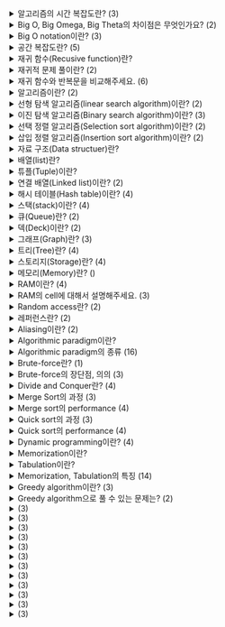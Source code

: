 <details>
<summary>알고리즘의 시간 복잡도란? (3)</summary>
<br>
  
- 알고리즘의 시간 복잡도는 알고리즘이 실행하는 데 걸리는 시간을 입력 길이의 함수로 수량화합니다.
- 실행 시간은 입력 길이의 함수이며 알고리즘이 실행 중인 시스템의 실제 실행 시간이 아닙니다.
- Big O(Ordnung) notation을 통해 표현합니다.
</details>

<details>
<summary>Big O, Big Omega, Big Theta의 차이점은 무엇인가요? (2)</summary>
<br>

- Big O(O)는 시간 복잡도의 상한선, Big Omega(Ω)는 시간 복잡도의 하한선, Big Theta(Θ)는 Big O와 Big Omega 값이 일치할 때를 의미합니다.
- 학계에서 쓰는 Big Theta(Θ) 개념을 산업계에서는 그냥 Big O(O)로 사용합니다.
</details>

<details>
<summary>Big O notation이란? (3)</summary>
<br>

- Argument가 특정 값 또는 무한대로 향하는 경향이 있을 때 함수의 동작 범위 설명하는 수학적 표기법입니다.
- 어떤 함수 `f(n)`의 Big-O notation이 `O(g(n))`이라는 것은, n의 값이 일정 수준을 넘어가면 그 이상의 어떤 n을 대입하여도 `|f(n)| < c*g(n)`을 만족하는 양의 실수 c가 존재한다는 뜻입니다.
- `Best-case`, `Worst-case`, `Average(Expected)-case`로 상황별로 나누어서 계산합니다.
</details>

<details>
<summary>공간 복잡도란? (5)</summary>
<br>

- 알고리즘의 공간 복잡도는 알고리즘이 실행하는 데 필요한 공간의 양을 입력 길이의 함수로 수량화합니다.
- 보통 배열의 크기, 예상 동적할당, 재귀함수의 호출 횟수, 스택에 쌓이는 값들의 크기 등이 공간 복잡도에 영향을 미칩니다.
- `Big O notation`을 통해 표현하고, 시간 복잡도와 같은 방법으로 계산합니다.
- `fixed part` 입력 크기와 무관한 코드, 상수, 변수 등의 메모리
- `variable part` 입력 크기에 따라 필요한 공간이 달라지는 메모리
</details>

<details>
<summary>재귀 함수(Recusive function)란?</summary>
<br>

- 자기 자신을 호출하는 함수
</details>

<details>
<summary>재귀적 문제 풀이란? (2)</summary>
<br>

- 재귀적 문제 풀이: 부분 문제(Subprorblem)의 답을 이용해서 기존 문제를 푸는 것
  - 부분 문제(Subproblem): 같은 형태의 더 작은 문제
</details>

<details>
<summary>재귀 함수와 반복문을 비교해주세요. (6)</summary>
<br>

- 반복문으로 풀 수 있는 문제는 재귀 함수로 풀 수 있다.
- 재귀 함수로 풀 수 있는 문제는 반복문으로 풀 수 있다.
- 재귀 함수 호출이 너무 많으면 콜 스택(Call Stack)이 계속해서 쌓이면서 StackOverflowError가 발생한다.
  - 콜 스택(Call Stack): 프로그램이 현재 실행중인 서브루틴에 대한 정보를 저장하는 스택 데이터 구조
  - 파이썬은 콜 스택을 1,000개까지만 허용한다.
- 콜 스택 문제가 일어나지 않을 때, 반복문보다 재귀 함수로 쓰면 코드가 깔끔해지는 문제에는 재귀 함수를 쓰는 것이 좋다.
</details>

<details>
<summary>알고리즘이란? (2)</summary>
<br>

- `알고리즘(algorithm)` 유한하게 연속적인 정밀한 명령
- 문제를 효율적이게 해결하는 것이 좋은 알고리즘이다.
</details>

<details>
<summary>선형 탐색 알고리즘(linear search algorithm)이란? (2)</summary>
<br>

- 한쪽 끝에서 시작하여 원하는 요소를 찾을 때까지 목록의 각 요소를 검색하는 알고리즘
- Performance
  - Worst-case time complexity: O(n)
  - Best-case time complexity: O(1)
  - Average time complexity: O(n)
  - Worst-case space complexity: O(1)
  - Best-case space complexity: O(1)
  - Average space complexity: O(1)
</details>

<details>
<summary>이진 탐색 알고리즘(Binary search algorithm)이란? (3)</summary>
<br>

- 정렬된 배열에서 탐색 범위를 절반씩 줄여 나가면서 원하는 요소를 찾는 알고리즘
- Process
  1.  정렬된 배열에서 원하는 요소와 배열의 중간 요소를 비교합니다.
  2. 동일하지 않으면 대상이 존재할 수 없는 배열의 절반이 제거되고 나머지 배열 절반에서 검색이 계속됩니다.
  3. 반으로 줄어든 배열에서 대상 값을 찾을 때까지 이 작업을 반복합니다.
- Performance
  - Worst-case time complexity: O(log n)
  - Best-case time complexity: O(1)
  - Average time complexity: O(log n)
  - Worst-case Space complexity: O(1)
  - Best-case Space complexity: O(1)
  - Average Space complexity: O(1)
</details>

<details>
<summary>선택 정렬 알고리즘(Selection sort algorithm)이란? (2)</summary>
<br>

- Process
  1. 주어진 배열의 요소 중 최솟값을 찾습니다.
  2. 그 값을 맨 앞에 위치한 값과 교체합니다.
  3. 맨 처음 위치를 제외한 나머지 배열에서 같은 방법을 반복합니다.
- Performance
  - Worst-case time complexity: O(n^2)
  - Best-case time complexity: O(n^2)
  - Average time complexity: O(n^2)
  - Worst-case Space complexity: O(1)
  - Best-case Space complexity: O(1)
  - Average Space complexity: O(1)
</details>

<details>
<summary>삽입 정렬 알고리즘(Insertion sort algorithm)이란? (2)</summary>
<br>

- Process
  1. 배열의 두 번째 요소부터 시작합니다. (첫 번째 요소는 정렬이 되어있는 상태이기 때문에)
  2. 그 요소의 왼쪽에 위치한 부분 배열과 비교하여, 그 요소를 부분 배열 속에 삽입할 위치로 이동시킵니다.
  3. 나머지 배열에서 같은 방법을 인덱스 순서대로 반복합니다.
- Performance
  - Worst-case time complexity: O(n^2)
  - Best-case time complexity: O(n)
  - Average time complexity: O(n^2)
  - Worst-case Space complexity: O(1)
  - Best-case Space complexity: O(1)
  - Average Space complexity: O(1)
</details>

<details>
<summary>자료 구조(Data structuer)란?</summary>
<br>

- 데이터의 효율적인 접근 및 조작을 가능하게 해주는 저장 및 관리 방식
</details>

<details>
<summary>배열(list)란?</summary>
<br>

- 메모리 상에 같은 타입의 자료가 연속적으로 저장되는 자료 구조
</details>

<details>
<summary>튜플(Tuple)이란?</summary>
<br>

- 둘 이상의 자료형을 묶음으로 다루는 자료 구조
</details>

<details>
<summary>연결 배열(Linked list)이란? (2)</summary>
<br>

- 자료와 다음 노드를 가리키는 참조값으로 구성된 노드를 단위로 하는 잘교 구조
- 원형 연결, 이중 연결 등의 연결 리스트도 있습니다.
</details>

<details>
<summary>해시 테이블(Hash table)이란? (4)</summary>
<br>

- 키를 값에 매핑할 수 있는 자료 구조
- 해시 함수를 사용하여 해시 코드로 인덱싱합니다.
- 조회 중에 키가 해시되고 결과 해시는 해당 값이 저장된 위치를 나타냅니다.
- 해시 맵(Hash map)이라고도 부르는데, Java에서 둘의 차이점은 있습니다.
</details>

<details>
<summary>스택(stack)이란? (4)</summary>
<br>

- Push, Pop 두 가지 주요 연산으로 구성된 선형 자료 구조
- `Push` 컬렉션에 요소를 추가
- `Pop` 아직 제거되지 않은 가장 최근에 추가된 요소를 제거
- 가장 최근에 저장된 데이터를 먼저 제거해야 이전에 저장된 데이터에 접근할 수 있습니다.
</details>

<details>
<summary>큐(Queue)란? (2)</summary>
<br>

- 먼저 저장된 데이터가 먼저 나오는 FIFO(First in First Out) 형식의 선형 자료 구조
- 스택과 반대되는 개념입니다.
</details>

<details>
<summary>덱(Deck)이란? (2)</summary>
<br>

- 시작과 끝에서 넣기와 빼기를 할 수 있는 형식의 선형 자료 구조
- 큐와 스택을 합친 형태입니다.
</details>

<details>
<summary>그래프(Graph)란? (3)</summary>
<br>

- vertex와 edge로 구성된 비선형 자료 구조
- edge의 방향성 유무에 따라 directed graph, undirected graph로 나뉩니다.
- weight의 유무에 따라 weighted graph, unweighted graph로 나뉩니다.
</details>

<details>
<summary>트리(Tree)란? (4)</summary>
<br>

- 연결된 노드 집합이 있는 계층적 비선형 자료 구조
- 자식 노드는 여러 개일 수 있지만, root node를 제외하고는 정확히 하나의 부모 노드에 연결해야 합니다.
- 이진 트리(Binary tree)
  - 각 노드에 최대 두 개의 자식이 있는 트리 구조
- 이진 힙(Binary heap)
  - 부모 노드와 자식 노드의 키 값 사이의 대소관계가 항상 일정한 이진 트리
</details>

<details>
<summary>스토리지(Storage)란? (4)</summary>
<br>

- 데이터가 장기적으로 보존되는 곳
- 스토리지는 컴퓨터가 꺼져도 데이터가 유지됩니다.
- 읽기 및 쓰기 속도가 메모리에 비해 더 느립니다.
- 하드 디스크 드라이브(HDD), 솔리드 스테이트 드라이브(SSD) 등이 대표적인 예입니다.
</details>

<details>
<summary>메모리(Memory)란? ()</summary>
<br>

- 데이터가 임시로 저장되는 곳
- 읽기 및 쓰기 속도가 스토리지에 비해 더 빠릅니다.
- 자료 구조는 데이터를 메모리에서 잘 사용하도록 하는 게 목적입니다.
- 컴퓨터 메모리는 RAM을 사용합니다.
</details>

<details>
<summary>RAM이란? (4)</summary>
<br>

- RAM(Random Access Memory)은 컴퓨터에서 사용되는 주기억장치 중 하나로, CPU가 빠르게 접근할 수 있는 고속의 메모리입니다.
- RAM은 컴퓨터가 작업할 때 필요한 데이터와 프로그램 코드를 저장하며, 컴퓨터가 실행 중인 프로그램이 필요로 하는 모든 데이터를 RAM에 로드하여 작업을 처리합니다.
- RAM은 데이터를 랜덤한 위치에 저장할 수 있으므로, 컴퓨터가 데이터를 읽거나 쓰는 데 걸리는 시간이 매우 빠릅니다.
- RAM은 휘발성 메모리(Volatile Memory)로서 컴퓨터가 꺼지거나 재부팅 될 경우에 저장된 데이터가 모두 소멸됩니다.
</details>

<details>
<summary>RAM의 cell에 대해서 설명해주세요. (3)</summary>
<br>

- 데이터를 저장할 수 있는 일정한 cell로 나눠져 있습니다.
- 각 cell은 자신만의 주소가 있습니다.
- cell-size는 8-bit, 16-bit, 32-bit, 64-bit 등 다양한 크기로 존재합니다. 8-bit가 주로 사용됩니다.
</details>

<details>
<summary>Random access란? (2)</summary>
<br>

- 저장 위치를 알면 접근할 때 항상 일정한 시간이 걸리는 것
- 메모리에 저장한 데이터에 접근할 때의 시간 복잡도는 O(1)입니다.
</details>

<details>
<summary>레퍼런스란? (2)</summary>
<br>

- 레퍼런스(Reference)는 데이터에 접근하게 해주는 값입니다.
- 해당 데이터의 메모리 주소(Address) 값을 갖거나, 오프셋(offset)을 이용해 데이터를 가리키는 값을 갖을 수 있습니다.
</details>

<details>
<summary>Aliasing이란? (2)</summary>
<br>

- 여러 변수가 같은 메모리를 가리키는 것
- 각 변수를 다른 변수에 대한 alias라고 합니다.
</details>

<details>
<summary>Algorithmic paradigm이란?</summary>
<br>

- 알고리즘 클래스 설계의 기초가 되는 일반화된 모델
</details>

<details>
<summary>Algorithmic paradigm의 종류 (16)</summary>
<br>

- `General`
  - Brute-force search
  - Divide and conquer
  - Dynamic programming
  - Greedy algorithm
  - Backtracking
  - Branch and bound
  - Recursion
  - Prune and search
- `Parameterized complexity` 파라미터들과 관련된 어려운 계산 문제에 초점을 둔 알고리즘 패러다임
  - Kernelization
  - Iterative compression
- `Computational geometry` 기하학 알고리즘 패러다임
  - Sweep line algorithm
  - Rotating calipers
  - Randomized algorithm
</details>

<details>
<summary>Brute-force란? (1)</summary>
<br>

- 가능한 모든 경우의 수를 시도하는 알고리즘 패러다임
</details>

<details>
<summary>Brute-force의 장단점, 의의 (3)</summary>
<br>

- 장점: 직관적이고, 명확하고, 확실하게 답을 찾을 수 있다.
- 단점: 비효율적이다.
- 의의: 효율적인 알고리즘을 찾는 과정의 출발점 역할을 한다.
</details>

<details>
<summary>Divide and Conquer란? (4)</summary>
<br>

- `Divide and Conquer` 문제를 작은 문제로 분할하여 문제를 해결하는 알고리즘 패러다임
	- `divide` 문제를 두 개 이상의 부분 문제로 재귀적으로 분류하는 과정
  - `conquer` 문제가 직접 해결될 수 있을 정도로 간단해진 부분 문제의 솔루션을 구하는 과정
  - `combine` 부분 문제에 대한 솔루션을 결합하여 원래 문제의 답을 구하는 과정
</details>

<details>
<summary>Merge Sort의 과정 (3)</summary>
<br>

- `divide` 배열을 반으로 나눈다.
- `conquer` 왼쪽 배열과 오른쪽 배열을 각각 정렬한다.
- `combine` 정렬된 두 배열을 하나의 정렬된 배열로 합병한다.
</details>

<details>
<summary>Merge sort의 performance (4)</summary>
<br>

- Worst-case time complexity: O(nlog(n))
- Best-case time complexity: O(nlog(n))
- Average time complexity: O(nlog(n))
- Worst-case Space complexity: O(n)
</details>

<details>
<summary>Quick sort의 과정 (3)</summary>
<br>

- `divide` 배열 중 요소 하나를 pivot으로 정하고, pivot 앞에는 pivot보다 값이 작은 모든 요소들이 오고, pivot 뒤에는 pivot보다 값이 큰 모든 원소들이 오도록 분할(partition)합니다.
- `conquer` pivot의 왼쪽 요소들을 모은 배열과 오른쪽 요소들을 모은 배열을 정렬합니다.
- `combine` 없습니다.
</details>

<details>
<summary>Quick sort의 performance (4)</summary>
<br>

- Worst-case time complexity: O(n^2)
- Best-case time complexity: O(nlog(n))
- Average time complexity: O(nlog(n))
- Worst-case Space complexity: O(nN)
</details>

<details>
<summary>Dynamic programming이란? (4)</summary>
<br>

- `Optimal Substructure`, `Overlapping Subproblems`를 가지고 있는 문제를 작은 문제로 분할하여 문제를 해결하는 알고리즘 패러다임
- `Memorization` 또는 `Tabulation` 방법으로 구현할 수 있다.
  - `Optimal Substructure` 부분 문제들의 최적의 답을 이용해서 기존 문제의 최적의 답을 구할 수 있는 구조
  - `Overlapping Subproblems` 부분 문제의 답이 여러 번 재사용될 수 있는 구조
</details>

<details>
<summary>Memorization이란?</summary>
<br>

- 함수 호출 결과를 캐시 메모리에 저장하고 함수가 동일한 입력으로 다시 호출될 경우 캐시 메모리에 저장한 값을 리턴하는 Top-down 접근 방법
</details>

<details>
<summary>Tabulation이란?</summary>
<br>

- 부분 문제의 답을 Table에 저장하고 전체 문제를 해결할 때까지 이러한 결과를 사용하여 더 큰 부분 문제를 해결하는 bottom-up 접근 방법
</details>

<details>
<summary>Memorization, Tabulation의 특징 (14)</summary>
<br>

- `Memorization`
  - Top-down 접근법
  - 부분 문제의 답을 캐싱한다.
  - 재귀적 구현
  - 콜 스택이 계속 쌓이기 때문에 StackOverflow가 발생할 수 있다.
  - 상대적으로 인풋이 작은 문제에 적합하다.
  - 부분 문제가 다른 부분 문제에 overlap될 때 사용한다.
- `Tabulation`
  - Bottom-up 접근법
  - 부분 문제의 답을 Table에 저장한다.
  - 반복문으로 구현
  - 전체 문제에 필요 없는 부분 문제의 계산을 하게 될 수 있다.
  - 상대적으로 인풋이 큰 문제에 적합하다.
  - 부분 문제가 다른 부분 문제에 overlap되지 않을 때 사용한다.
</details>

<details>
<summary>Greedy algorithm이란? (3)</summary>
<br>

- 각 단계에서 국소적으로 최적의 선택을 하는, problem-solving heuristics을 따르는 알고리즘 패러다임
    - `heuristic` 체계적이면서 합리적인 판단을 할 수 없거나 필요하지 않을 때 빠르게 사용할 수 있는 간편추론의 방법
</details>

<details>
<summary>Greedy algorithm으로 풀 수 있는 문제는? (2)</summary>
<br>

- `Optimal Substructure`, `Greedy Choice Property`를 가지고 있는 문제는 Greedy Algorithm으로 최적의 답을 보장할 수 있다.
  - `Greedy Choice Property` globally optimal solution이 locally optimal choice로부터 얻어질 수 있는 특성
</details>

<details>
<summary> (3)</summary>
<br>

- 
</details>

<details>
<summary> (3)</summary>
<br>

- 
</details>

<details>
<summary> (3)</summary>
<br>

- 
</details>

<details>
<summary> (3)</summary>
<br>

- 
</details>

<details>
<summary> (3)</summary>
<br>

- 
</details>

<details>
<summary> (3)</summary>
<br>

- 
</details>

<details>
<summary> (3)</summary>
<br>

- 
</details>

<details>
<summary> (3)</summary>
<br>

- 
</details>

<details>
<summary> (3)</summary>
<br>

- 
</details>

<details>
<summary> (3)</summary>
<br>

- 
</details>

<details>
<summary> (3)</summary>
<br>

- 
</details>

<details>
<summary> (3)</summary>
<br>

- 
</details>
